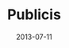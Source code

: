 ---
date: 2013-07-11
title: Publicis
categories: partner
logo: publicis_logo.png
www: http://www.publicis.com/
---